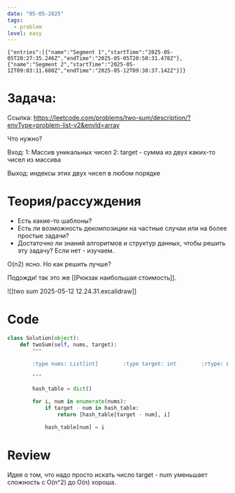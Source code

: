 ```yaml
---
date: "05-05-2025"
tags:
  - problem
level: easy
---
```

```simple-time-tracker
{"entries":[{"name":"Segment 1","startTime":"2025-05-05T20:27:35.246Z","endTime":"2025-05-05T20:50:31.478Z"},{"name":"Segment 2","startTime":"2025-05-12T09:03:11.680Z","endTime":"2025-05-12T09:38:37.142Z"}]}
```


# Задача:

Ссылка: https://leetcode.com/problems/two-sum/description/?envType=problem-list-v2&envId=array

Что нужно?

Вход:
1: Массив уникальных чисел 
2: target - сумма из двух каких-то чисел из массива

Выход:
индексы этих двух чисел в любом порядке
# Теория/рассуждения
- Есть какие-то шаблоны?
- Есть ли возможность декомпозиции на частные случаи или на более простые задачи?
- Достаточно ли знаний алгоритмов и структур данных, чтобы решить эту задачу? Если нет - изучаем.

O(n2) ясно.
Но как решить лучше?

Подожди! так это же [[Рюкзак наибольшая стоимость]].

![[two sum 2025-05-12 12.24.31.excalidraw]]

# Code
```python
class Solution(object):  
    def twoSum(self, nums, target):  
        """  

        :type nums: List[int]        :type target: int        :rtype: List[int]  

        """                        

        hash_table = dict()

        for i, num in enumerate(nums):
            if target - num in hash_table:
                return [hash_table[target - num], i]

            hash_table[num] = i
```

# Review

Идея о том, что надо просто искать число target - num уменьшает сложность с O(n^2) до O(n) хороша. 
